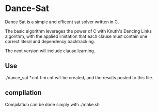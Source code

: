 # Dance-Sat
Dance Sat is a simple and efficent sat solver written in C.

The basic algorithm leverages the power of C with Knuth's Dancing Links algorithm, with the applied limitation that each clause must contain one correct literal and dependency backtracking.

The next version will include clause learning.

## Use
./dance_sat *.cnf
fini.cnf will be created, and the results posted to this file.

## compilation
Compilation can be done simply with ./make.sh

